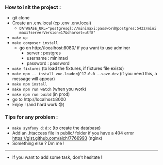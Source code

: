 ### How to init the project :
- git clone
- Create an .env.local (cp .env .env.local)
  - ```DATABASE_URL="postgresql://minimaxi:password@postgres:5432/minimaxi?serverVersion=17&charset=utf8"```
- ```make up```
- ```make composer install```
  - go on http://localhost:8080/ if you want to use adminer
    - server : postgres
    - username : minimaxi
    - password : password
- ```make fixtures``` (to load the fixtures, if fixtures file exists)
- ```make npm -- install vue-loader@^17.0.0 --save-dev``` (if you need this, a message will appear)
- ```make npm install```
- ```make npm run watch``` (when you work)
- ```make npm run build``` (in prod)
- go to http://localhost:8000
- Enjoy ! (and hard work 😎)


### Tips for any problem :
- ```make symfony d:d:c``` (to create the database)
- Add an .htaccess file in public/ folder if you have a 404 error https://gist.github.com/alch/7766993 (nginx)
- Something else ? Dm me !

---

- If you want to add some task, don't hesitate !
